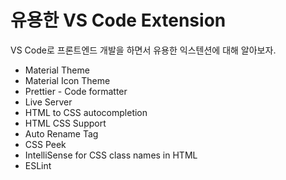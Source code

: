 # 유용한 VS Code Extension

VS Code로 프론트엔드 개발을 하면서 유용한 익스텐션에 대해 알아보자.

- Material Theme
- Material Icon Theme
- Prettier - Code formatter
- Live Server
- HTML to CSS autocompletion
- HTML CSS Support
- Auto Rename Tag
- CSS Peek
- IntelliSense for CSS class names in HTML
- ESLint
